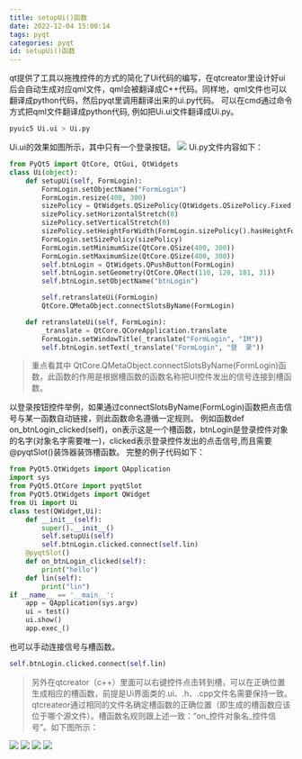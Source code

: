 ```yaml
---
title: setupUi()函数
date: 2022-12-04 15:00:14
tags: pyqt
categories: pyqt
id: setupUi()函数
---
```


qt提供了工具以拖拽控件的方式的简化了Ui代码的编写，在qtcreator里设计好ui后会自动生成对应qml文件，qml会被翻译成C++代码。同样地，qml文件也可以翻译成python代码，然后pyqt里调用翻译出来的ui.py代码。<!--more-->
可以在cmd通过命令方式把qml文件翻译成python代码, 例如把Ui.ui文件翻译成Ui.py。
```bash
pyuic5 Ui.ui > Ui.py
```
Ui.ui的效果如图所示，其中只有一个登录按钮。
![](/img/login.png)
Ui.py文件内容如下：
```python
from PyQt5 import QtCore, QtGui, QtWidgets
class Ui(object):
    def setupUi(self, FormLogin):
        FormLogin.setObjectName("FormLogin")
        FormLogin.resize(400, 300)
        sizePolicy = QtWidgets.QSizePolicy(QtWidgets.QSizePolicy.Fixed, QtWidgets.QSizePolicy.Fixed)
        sizePolicy.setHorizontalStretch(0)
        sizePolicy.setVerticalStretch(0)
        sizePolicy.setHeightForWidth(FormLogin.sizePolicy().hasHeightForWidth())
        FormLogin.setSizePolicy(sizePolicy)
        FormLogin.setMinimumSize(QtCore.QSize(400, 300))
        FormLogin.setMaximumSize(QtCore.QSize(400, 300))
        self.btnLogin = QtWidgets.QPushButton(FormLogin)
        self.btnLogin.setGeometry(QtCore.QRect(110, 120, 181, 31))
        self.btnLogin.setObjectName("btnLogin")

        self.retranslateUi(FormLogin)
        QtCore.QMetaObject.connectSlotsByName(FormLogin)

    def retranslateUi(self, FormLogin):
        _translate = QtCore.QCoreApplication.translate
        FormLogin.setWindowTitle(_translate("FormLogin", "IM"))
        self.btnLogin.setText(_translate("FormLogin", "登  录"))
```
> 重点看其中 QtCore.QMetaObject.connectSlotsByName(FormLogin)函数，此函数的作用是根据槽函数的函数名称把UI控件发出的信号连接到槽函数。

以登录按钮控件举例，如果通过connectSlotsByName(FormLogin)函数把点击信号与某一函数自动链接，则此函数命名遵循一定规则。
例如函数def on_btnLogin_clicked(self)，on表示这是一个槽函数，btnLogin是登录控件对象的名字(对象名字需要唯一)，clicked表示登录控件发出的点击信号,而且需要@pyqtSlot()装饰器装饰槽函数。
完整的例子代码如下：
```python
from PyQt5.QtWidgets import QApplication
import sys
from PyQt5.QtCore import pyqtSlot
from PyQt5.QtWidgets import QWidget
from Ui import Ui
class test(QWidget,Ui):
    def __init__(self):
        super().__init__()
        self.setupUi(self)
        self.btnLogin.clicked.connect(self.lin)
    @pyqtSlot()
    def on_btnLogin_clicked(self):
        print("hello")
    def lin(self):
        print("lin")
if __name__ == '__main__':
    app = QApplication(sys.argv)
    ui = test()
    ui.show()
    app.exec_()
```
也可以手动连接信号与槽函数。
```python
self.btnLogin.clicked.connect(self.lin)
```
> 另外在qtcreator（c++）里面可以右键控件点击转到槽，可以在正确位置生成相应的槽函数，前提是Ui界面类的.ui、.h、.cpp文件名需要保持一致。qtcreateor通过相同的文件名确定槽函数的正确位置（即生成的槽函数应该位于哪个源文件）。槽函数名规则跟上述一致：“on_控件对象名_控件信号”。如下图所示：

![](/img/qt1.png)
![](/img/qt2.png)
![](/img/qt3.png)
![](/img/qt4.png)